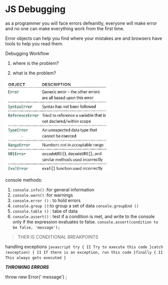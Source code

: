 # JS Debugging

as a programmer  you will face errors defeanitly, everyone will make error and no one can make everything work from the first time.

Error objects can help you find where your mistakes are
and browsers have tools to help you read them.


Debugging Workflow

1. where is the problem?

2. what is the problem?


![img](images/jserrors.JPG)


console methods:

1. `console.info()` :for general information
2. `console.warn()` :for warnings
3. `console.error ()` : to hold errors
4. `console.group ()`:to group a set of data `console.groupEnd ()`
5. `console.table ()` : tabe of data
6. `console.assert()` :  test if a condition is met, and write to the
console only if the expression evaluates to false.
 `console.assert(condition to be false, 'message');`


> THER IS CONDITIONAL BREAKPOINTS


handling exceptions
`javascript
try {
II Try to execute this code
}catch (exception) {
II If there is an exception, run this code
}finally {
II This always gets executed
}
`

***THROWING ERRORS***

throw new Error(\' message\') ;